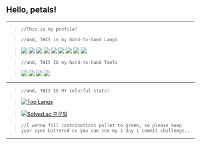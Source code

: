 ## Hello, petals!
---

>```//This is my profile!```

>```//and, THIS is my hand-to-hand Langs```

><img src="https://img.shields.io/badge/-000000?style=flat-square&logo=c&logoColor=white"/> <img src="https://img.shields.io/badge/-☕️-000000?style=flat-square"/> <img src="https://img.shields.io/badge/-000000?style=flat-square&logo=python&logoColor=white"/> <img src="https://img.shields.io/badge/-000000?style=flat-square&logo=html5&logoColor=white"/> <img src="https://img.shields.io/badge/-000000?style=flat-square&logo=css3&logoColor=white"/> <img src="https://img.shields.io/badge/-000000?style=flat-square&logo=react&logoColor=white"/> <img src="https://img.shields.io/badge/-000000?style=flat-square&logo=next.js&logoColor=white"/> <a href="https://github.com/SkriptLang/Skript/releases"><img src="https://img.shields.io/badge/-Sk  -000000?style=flat-square"/></a> <img src="https://img.shields.io/badge/-000000?style=flat-square&logo=Git&logoColor=white"/>

>```//and, THIS IS my hand-to-hand Tools```

><img src="https://img.shields.io/badge/-000000?style=flat-square&logo=visualstudiocode&logoColor=white"/> <img src="https://img.shields.io/badge/-000000?style=flat-square&logo=sublimetext&logoColor=white"/> <img src="https://img.shields.io/badge/-000000?style=flat-square&logo=FileZilla&logoColor=white"/> <img src="https://img.shields.io/badge/-000000?style=flat-square&logo=github&logoColor=white"/>
---

>```//and, THIS IS MY colorful stats!```

> [![Top Langs](https://github-readme-stats.vercel.app/api/top-langs/?username=dnjeh&layout=compact&theme=github_dark)](https://github.com/dnjeh/github-readme-stats)

> [![Solved.ac 프로필](http://mazassumnida.wtf/api/v2/generate_badge?boj=baekj0on1o28)](https://solved.ac/backj0on1o28)

>```//I wanna fill contributions pallet to green, so please keep your eyes buttered so you can see my 1 day 1 commit challenge..```
---

<!-- decoration : https://velog.io/@seondal/Github-Readme-%EA%BE%B8%EB%AF%B8%EA%B8%B0-%EC%B4%9D%EC%A0%95%EB%A6%AC -->
<!-- badges form: https://shields.io/ -->
<!-- icons from : https://simpleicons.org/ -->
